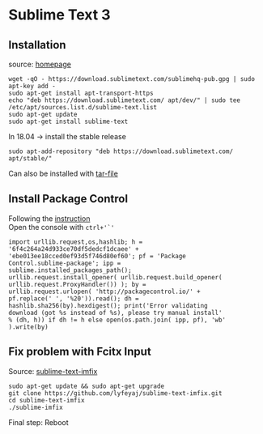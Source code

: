 # Sublime Text 3

## Installation

source: [homepage](https://www.sublimetext.com/docs/3/linux_repositories.html#apt)

```
wget -qO - https://download.sublimetext.com/sublimehq-pub.gpg | sudo apt-key add -
sudo apt-get install apt-transport-https
echo "deb https://download.sublimetext.com/ apt/dev/" | sudo tee /etc/apt/sources.list.d/sublime-text.list
sudo apt-get update
sudo apt-get install sublime-text
```

In 18.04 -> install the stable release
```
sudo apt-add-repository "deb https://download.sublimetext.com/ apt/stable/"
```

Can also be installed with [tar-file](https://download.sublimetext.com/sublime_text_3_build_3143_x64.tar.bz2)

## Install Package Control
Following the [instruction](https://packagecontrol.io/installation)  
Open the console with ```ctrl+'`'```
```
import urllib.request,os,hashlib; h = 
'6f4c264a24d933ce70df5dedcf1dcaee' + 
'ebe013ee18cced0ef93d5f746d80ef60'; pf = 'Package 
Control.sublime-package'; ipp = 
sublime.installed_packages_path(); 
urllib.request.install_opener( urllib.request.build_opener( 
urllib.request.ProxyHandler()) ); by = 
urllib.request.urlopen( 'http://packagecontrol.io/' + 
pf.replace(' ', '%20')).read(); dh = 
hashlib.sha256(by).hexdigest(); print('Error validating 
download (got %s instead of %s), please try manual install' 
% (dh, h)) if dh != h else open(os.path.join( ipp, pf), 'wb' 
).write(by) 
```

## Fix problem with Fcitx Input
Source: [sublime-text-imfix](https://github.com/lyfeyaj/sublime-text-imfix)
```shell
sudo apt-get update && sudo apt-get upgrade
git clone https://github.com/lyfeyaj/sublime-text-imfix.git
cd sublime-text-imfix
./sublime-imfix
```
Final step: Reboot

